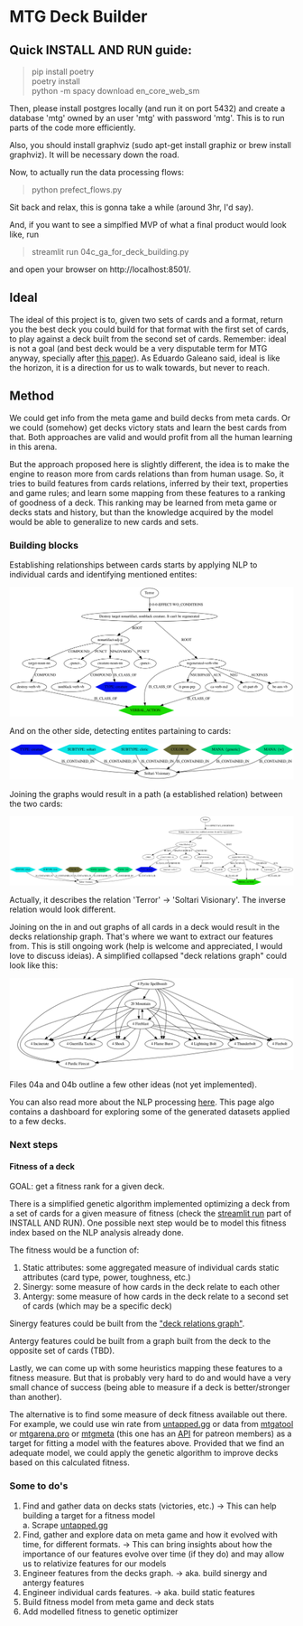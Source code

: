 # MTG Deck Builder

## Quick INSTALL AND RUN guide:
>pip install poetry  
>poetry install  
>python -m spacy download en_core_web_sm

Then, please install postgres locally (and run it on port 5432) and create a database 'mtg' owned by an user 'mtg' with password 'mtg'.
This is to run parts of the code more efficiently.

Also, you should install graphviz (sudo apt-get install graphiz or brew install graphviz). It will be necessary down the road.

Now, to actually run the data processing flows:
> python prefect_flows.py

Sit back and relax, this is gonna take a while (around 3hr, I'd say). 

<a name="streamlitrun"></a>
And, if you want to see a simplfied MVP of what a final product would look like, run
> streamlit run 04c_ga_for_deck_building.py 

and open your browser on http://localhost:8501/.


## Ideal
The ideal of this project is to, given two sets of cards and a format, return you the best deck you could build for that format with the first set of cards, to play against a deck built from the second set of cards. Remember: ideal is not a goal (and best deck would be a very disputable term for MTG anyway, specially after [this paper](https://arxiv.org/abs/1904.09828)). As Eduardo Galeano said, ideal is like the horizon, it is a direction for us to walk towards, but never to reach.

## Method

We could get info from the meta game and build decks from meta cards. Or we could (somehow) get decks victory stats and learn the best cards from that.
Both approaches are valid and would profit from all the human learning in this arena.

But the approach proposed here is slightly different, the idea is to make the engine to reason more from cards relations than from human usage.
So, it tries to build features from cards relations, inferred by their text, properties and game rules; and learn some mapping from these features to a ranking of goodness of a deck. This ranking may be learned from meta game or decks stats and history, but than the knowledge acquired by the model would be able to generalize to new cards and sets.

### Building blocks

Establishing relationships between cards starts by applying NLP to individual cards and identifying mentioned entites:

!['Terror' card out graph](pics/03a-card1out.png "'Terror' card out graph")

And on the other side, detecting entites partaining to cards:

!['Soltari Visionary' card in graph](pics/03a-card2in.png "'Soltari Visionary' card in graph")

Joining the graphs would result in a path (a established relation) between the two cards:

!['Terror' -> 'Soltari Visionary' relation](pics/03a-g1out-g2in.png "'Terror' -> 'Soltari Visionary' relation")

Actually, it describes the relation 'Terror' -> 'Soltari Visionary'. The inverse relation would look different.

Joining on the in and out graphs of all cards in a deck would result in the decks relationship graph. That's where we want to extract our features from.
This is still ongoing work (help is welcome and appreciated, I would love to discuss ideias). A simplified collapsed "deck relations graph" could look like this:

<a name="deck-graph-relations"></a>
![deck graph relations](pics/decks_graphs/00deck_frustrado_dano_as_is.png "deck graph relations")

Files 04a and 04b outline a few other ideas (not yet implemented).

You can also read more about the NLP processing [here](https://magictganalysis.wixsite.com/home/post/down-the-rabbit-hole). This page algo contains a dashboard for exploring some of the generated datasets applied to a few decks.

### Next steps

#### Fitness of a deck

GOAL: get a fitness rank for a given deck.

There is a simplified genetic algorithm implemented optimizing a deck from a set of cards for a given measure of fitness (check the [streamlit run](#streamlitrun) part of INSTALL AND RUN). One possible next step would be to model this fitness index based on the NLP analysis already done.

The fitness would be a function of:
1. Static attributes: some aggregated measure of individual cards static attributes (card type, power, toughness, etc.)
1. Sinergy: some measure of how cards in the deck relate to each other  
1. Antergy: some measure of how cards in the deck relate to a second set of cards (which may be a specific deck)

Sinergy features could be built from the ["deck relations graph"](#deck-graph-relations).

Antergy features could be built from a graph built from the deck to the opposite set of cards (TBD).

Lastly, we can come up with some heuristics mapping these features to a fitness measure. But that is probably very hard to do and would have a very small chance of success (being able to measure if a deck is better/stronger than another).

The alternative is to find some measure of deck fitness available out there. For example, we could use win rate from [untapped.gg](https://mtga.untapped.gg/meta/tierlist) or data from [mtgatool](https://mtgatool.com/) or [mtgarena.pro](https://mtgarena.pro/meta/archetypes#rank-28;sort-W;archetype-34) or [mtgmeta](https://mtgmeta.io/metagame) (this one has an [API](https://mtgmeta.io/docs#apimetagame) for patreon members) as a target for fitting a model with the features above. Provided that we find an adequate model, we could apply the genetic algorithm to improve decks based on this calculated fitness.

### Some to do's

1. Find and gather data on decks stats (victories, etc.) -> This can help building a target for a fitness model  
  a. Scrape [untapped.gg](https://mtga.untapped.gg/meta/tierlist)  
1. Find, gather and explore data on meta game and how it evolved with time, for different formats. -> This can bring insights about how the importance of our features evolve over time (if they do) and may allow us to relativize features for our models  
1. Engineer features from the decks graph. -> aka. build sinergy and antergy features  
1. Engineer individual cards features. -> aka. build static features  
1. Build fitness model from meta game and deck stats
1. Add modelled fitness to genetic optimizer


